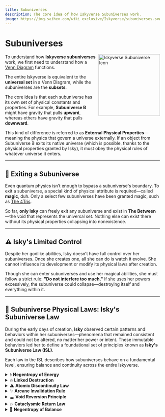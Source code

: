 ```yaml
---
title: Subuniverses
description: The core idea of how Iskyverse Subuniverses work.
image: https://img.saihex.com/wiki_exclusive/Iskyverse/subuniverses.svg
---
```

# Subuniverses
<img alt="Iskyverse Subuniverse Icon" align="right" width="200" src="https://img.saihex.com/wiki_exclusive/Iskyverse/subuniverses.svg">

To understand how **Iskyverse subuniverses** work, we first need to understand how a [Venn Diagram](https://byjus.com/maths/venn-diagrams/) functions.

The entire Iskyverse is equivalent to the **universal set** in a Venn Diagram, while the subuniverses are the **subsets**.

The core idea is that each subuniverse has its own set of physical constants and properties. For example, **Subuniverse B** might have gravity that pulls **upward**, whereas others have gravity that pulls **downward**.

This kind of difference is referred to as **External Physical Properties**—meaning the physics that govern a universe externally. If an object from Subuniverse B exits its native universe (which is possible, thanks to the physical properties granted by Isky), it must obey the physical rules of whatever universe it enters.

---

## 🚪 Exiting a Subuniverse

Even quantum physics isn’t enough to bypass a subuniverse's boundary. To exit a subuniverse, a special kind of physical attribute is required—called **magic**, duh. Only a select few subuniverses have been granted magic, such as [The 4Tris](https://wiki.saihex.com/wiki/The4Tris/).

So far, **only Isky** can freely exit any subuniverse and exist in **The Between**—the void that represents the universal set. Nothing else can exist there without its physical properties collapsing into nonexistence.

---

## ⚠️ Isky's Limited Control

Despite her godlike abilities, Isky doesn’t have full control over her subuniverses. Once she creates one, all she can do is watch it evolve. She cannot influence its development or modify its physical laws after creation.

Though she can enter subuniverses and use her magical abilities, she must follow a strict rule: **"Do not interfere too much."** If she uses her powers excessively, the subuniverse could collapse—destroying itself and everything within it.

---

## 🌌 Subuniverse Physical Laws: Isky's Subuniverse Law

During the early days of creation, **Isky** observed certain patterns and behaviors within her subuniverses—phenomena that remained consistent and could not be altered, no matter her power or intent. These immutable behaviors led her to define a foundational set of principles known as **Isky's Subuniverse Law (ISL)**.

Each law in the ISL describes how subuniverses behave on a fundamental level, ensuring balance and continuity across the entire Iskyverse.

<details>
<summary>🌀 <strong>Negentropy of Energy</strong></summary>

**Isky's Subuniverse Law: Negentropy of Energy**  
> *"For every amount of energy that exits a subuniverse, an equal amount of energy from the destination subuniverse will instantaneously and permanently be transferred into the source subuniverse."*

This law ensures the **permanent conservation of energy across subuniverses**. When an object—whether animate or inanimate—travels from **Subuniverse A to Subuniverse B**, it carries its inherent energy (mass-energy, momentum, magical essence, etc.) with it. This results in an energy loss in Sub A and a gain in Sub B.

To counteract this imbalance, the **Negentropy of Energy** activates, causing **Subuniverse B to transfer an equal amount of its own energy back into Sub A**. This compensation is:
- **Instantaneous**, preventing destabilization,
- **Permanent**, remaining even if the object never returns,
- And **automatic**, embedded into the fabric of Iskyverse reality itself.

Over time, this law can lead to **gradual shifts** in subuniversal energy density if cross-subuniverse travel is frequent in one direction. Subuniverses may grow **denser, hotter, or more volatile** depending on the flow of matter and energy between them.

Negentropy of Energy reflects the Iskyverse's underlying preference for **cosmic parity**—a deep law of symmetry, flow, and conservation that keeps all subsets tethered to a greater balance.

</details>

<details>
<summary>🔥 <strong>Linked Destruction</strong></summary>

**Isky's Subuniverse Law: Linked Destruction**  
> *"If a parent subuniverse is destroyed, all matter and energy that originated from it—regardless of their current location in other subuniverses—are simultaneously destroyed. The compensatory energy that maintained their existence outside the parent universe is returned to the subuniverse where they currently reside."*

This law governs the deep connection between objects and their **origin subuniverse**, enforcing a **cosmic tether** that cannot be severed.

Even if an object currently exists far away in **Subuniverse B**, its fate remains bound to its **parent subuniverse A**. Should Sub A collapse or be destroyed—whether due to excessive interference by Isky or catastrophic cosmic events—the object itself will **cease to exist immediately**.

The energy that was transferred to Sub B to compensate for the object's existence (per the **Negentropy of Energy**) is then **returned back to Sub B** upon the object's destruction, restoring energy balance.

This law introduces a profound vulnerability: no matter how far matter or magic travel, their **existence is ultimately tied to their origin**. Destroying a subuniverse acts like pulling a cosmic leash, snapping the thread that holds its scattered fragments together.

</details>

<details>
<summary>⚠️ <strong>Atomic Discontinuity Law</strong></summary>

**Isky's Subuniverse Law: Atomic Discontinuity Law**  
> *"Due to the nature of Negentropy of Energy, any portal or tunnel-like path between subuniverses is inherently unsafe. Attempting to transport an object through such a method severs the atomic bonds of the object, resulting in its fragmentation upon arrival."*

This law reveals the fragile nature of matter and energy when subjected to **non-continuous transitions** across subuniverses.

When an object attempts to travel via a portal or tunnel—essentially a shortcut rather than a full transition—the inherent physical and energetic stresses cause the **severance of atomic bonds**, breaking the object into constituent particles or fragments upon reaching its destination.

The **safest and most stable** method of travel between subuniverses is a **whole-object transition**, preserving its physical integrity and coherence.

Violating this principle results in the object **arriving as disassembled matter**, often useless or dangerous, emphasizing the importance of respecting the structure of energy flow dictated by Iskyverse laws.

</details>

<details>
<summary>✨ <strong>Arcane Invalidation Rule</strong></summary>

**Isky's Subuniverse Law: Arcane Invalidation Rule**  
> *"When a magical object travels from its origin subuniverse into another subuniverse that lacks magic, its magical power is diminished or rendered entirely unusable. The exact mechanism governing this effect remains unknown."*

This law highlights a fundamental limitation of magic within the Iskyverse: **magic is inherently tied to the subuniverse where it originates.**

Magical forces, energies, and effects that defy scientific explanation lose potency or cease to function altogether when crossing into magic-devoid subuniverses. However, **anomalous objects**—those whose properties arise from unknown or non-magical origins—are unaffected by this rule.

Notably, **Isky herself is exempt from this law**. Her magical abilities remain fully functional across all subuniverses, regardless of their native magical status. Even Isky does not understand why she alone possesses this immunity, adding to her enigmatic nature.

The **Arcane Invalidation Rule** enforces a natural boundary between subuniverses based on the presence or absence of magic, preserving the uniqueness and integrity of each realm's physical and metaphysical laws.

</details>

<details>
<summary>🕳️ <strong>Void Reversion Principle</strong></summary>

**Isky's Subuniverse Law: Void Reversion Principle**  
> *"When matter or energy originating from a subuniverse enters The Between—the void representing the universal set—it ceases to exist in physical form. The nullified matter and energy are instantaneously converted and returned as pure energy to their origin subuniverse."*

This law governs the fate of all objects or energies that cross into **The Between**, where physical existence cannot be sustained.

Upon entering The Between, the object’s physical form collapses into nonexistence. However, to preserve cosmic balance and energy conservation, the object's mass-energy equivalence is immediately converted and **transferred back to its origin subuniverse as pure energy**.

This ensures that no energy is lost in the universal system, maintaining the integrity of the Iskyverse’s total energy and matter budget.

The **Void Reversion Principle** highlights the paradoxical nature of The Between as both a boundary and a recycling node within the multiverse structure.

</details>

<details>
<summary>💥 <strong>Cataclysmic Return Law</strong></summary>

**Isky's Subuniverse Law: Cataclysmic Return Law**  
> *"If an object originating from one subuniverse exists within a different subuniverse that undergoes collapse, the object is destroyed along with the host subuniverse. Its entire mass and energy are converted into pure energy and returned to its origin subuniverse."*

This law defines the consequences of a subuniverse's collapse on **foreign objects**—those that do not originate from within.

If an object from **Subuniverse A** resides within **Subuniverse B**, and Sub B collapses (due to internal decay, external influence, or Isky’s interference), the foreign object cannot escape. It is **annihilated alongside the host subuniverse**.

However, rather than vanishing into nothingness, the object’s **mass-energy is fully recovered and redirected** to its **origin subuniverse**. This ensures continued energy conservation across the Iskyverse.

The **Cataclysmic Return Law** guarantees that **foreign matter always returns home in some form**, even if that return is triggered by cataclysmic ends.

</details>

<details>
<summary>🌌 <strong>Negentropy of Balance</strong></summary>

**Isky's Subuniverse Law: Negentropy of Balance**  
> *"When the matter-energy ratio of a subuniverse becomes critically imbalanced due to inter-subuniversal energy transfers, excess energy is automatically transmuted into hydrogen atoms to restore equilibrium."*

This law acts as a *cosmic regulator*, counterbalancing the effects of laws like the **Void Reversion Principle** and **Negentropy of Energy**, which may cause excessive energy buildup in a subuniverse without an equivalent increase in mass.

If a subuniverse’s **mass-to-energy ratio drops below a critical threshold**, the law activates:
- **Pure energy** is converted into **hydrogen atoms**, the simplest and most stable form of matter.
- This process is **irreversible by natural subuniversal means**, anchoring the energy permanently.

However, NoB will **not activate** in response to:
- Black holes consuming matter,
- Star formation or destruction,
- Technological or biological activity from inside the subuniverse.

These are considered **self-originating processes**, not subject to external rebalancing rules.

**Hydrogen transmuted by NoB can be re-converted into energy**, but only through:
- **Antimatter collisions**, resulting in total annihilation and energy release.
- **Black hole evaporation** via **Hawking radiation**, slowly returning mass to energy.

This law ensures that **interdimensional imbalance does not cause runaway energy inflation**, allowing subuniverses to retain structure, avoid instability, and possibly even evolve into new forms.

...unless, naturally, the local civilizations decide to ruin everything the old-fashioned way—**by being catastrophically stupid.**

</details>
